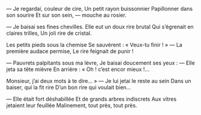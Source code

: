 — Je regardai, couleur de cire,
Un petit rayon buissonnier
Papillonner dans son sourire
Et sur son sein, — mouche au rosier.

— Je baisai ses fines chevilles.
Elle eut un doux rire brutal
Qui s’égrenait en claires trilles,
Un joli rire de cristal.

Les petits pieds sous la chemise
Se sauvèrent : « Veux-tu finir ! »
— La première audace permise,
Le rire feignait de punir !

— Pauvrets palpitants sous ma lèvre,
Je baisai doucement ses yeux :
— Elle jeta sa tête mièvre
En arrière : « Oh ! c’est encor mieux !…

Monsieur, j’ai deux mots à te dire… »
— Je lui jetai le reste au sein
Dans un baiser, qui la fit rire
D’un bon rire qui voulait bien…

— Elle était fort déshabillée
Et de grands arbres indiscrets
Aux vitres jetaient leur feuillée
Malinement, tout près, tout près.